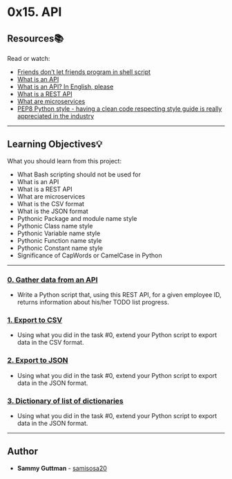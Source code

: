 # 0x15. API

## Resources:books:
Read or watch:
* [Friends don’t let friends program in shell script](https://intranet.hbtn.io/rltoken/6isWaTEpGTrwhzCCG5s_Tw)
* [What is an API](https://intranet.hbtn.io/rltoken/13UaAZ1pQKQYY7VVwzJwCQ)
* [What is an API? In English, please](https://intranet.hbtn.io/rltoken/I1nC8rhySGahG3gXYBfDPA)
* [What is a REST API](https://intranet.hbtn.io/rltoken/0KygelrSeZsIujDu-I2a0w)
* [What are microservices](https://intranet.hbtn.io/rltoken/lewYS0z2RuFuiIkIgaCHSA)
* [PEP8 Python style - having a clean code respecting style guide is really appreciated in the industry](https://intranet.hbtn.io/rltoken/lEisphllQEYAs5yg26Ng0w)

---
## Learning Objectives:bulb:
What you should learn from this project:

* What Bash scripting should not be used for
* What is an API
* What is a REST API
* What are microservices
* What is the CSV format
* What is the JSON format
* Pythonic Package and module name style
* Pythonic Class name style
* Pythonic Variable name style
* Pythonic Function name style
* Pythonic Constant name style
* Significance of CapWords or CamelCase in Python

---

### [0. Gather data from an API](./0-gather_data_from_an_API.py)
* Write a Python script that, using this REST API, for a given employee ID, returns information about his/her TODO list progress.


### [1. Export to CSV](./1-export_to_CSV.py)
* Using what you did in the task #0, extend your Python script to export data in the CSV format.


### [2. Export to JSON](./2-export_to_JSON.py)
* Using what you did in the task #0, extend your Python script to export data in the JSON format.


### [3. Dictionary of list of dictionaries](./3-dictionary_of_list_of_dictionaries.py)
* Using what you did in the task #0, extend your Python script to export data in the JSON format.

---

## Author
* **Sammy Guttman** - [samisosa20](https://github.com/samisosa20)